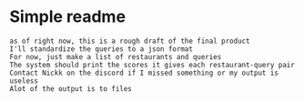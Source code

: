 # Simple readme

    as of right now, this is a rough draft of the final product
    I'll standardize the queries to a json format
    For now, just make a list of restaurants and queries
    The system should print the scores it gives each restaurant-query pair
    Contact Nickk on the discord if I missed something or my output is useless
    Alot of the output is to files